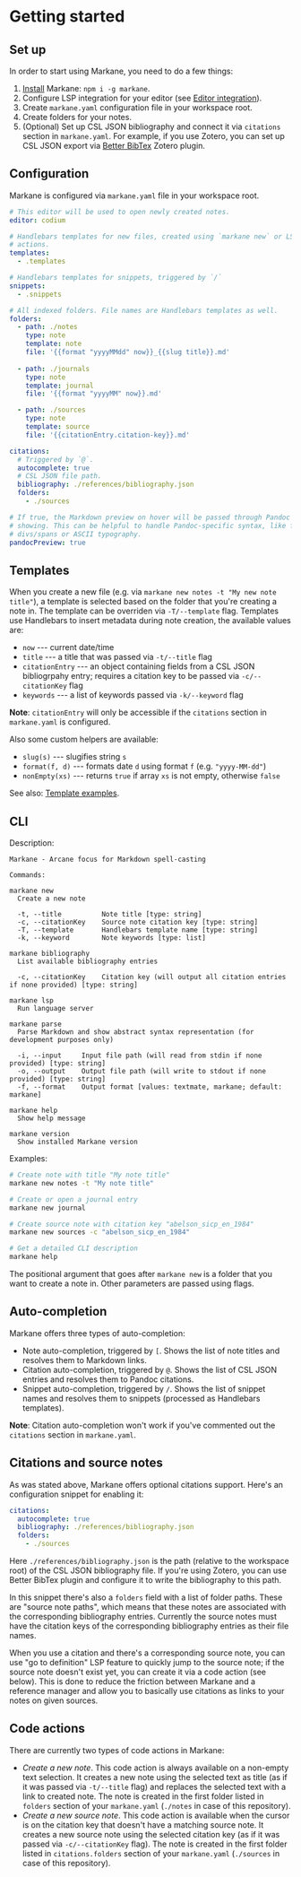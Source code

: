 # Getting started

## Set up

In order to start using Markane, you need to do a few things:

1. [Install](https://github.com/garlicbreadcleric/markane#installation) Markane: `npm i -g markane`.
2. Configure LSP integration for your editor (see [Editor integration](editor-integration.md)).
3. Create `markane.yaml` configuration file in your workspace root.
4. Create folders for your notes.
5. (Optional) Set up CSL JSON bibliography and connect it via `citations` section in `markane.yaml`. For example, if you use Zotero, you can set up CSL JSON export via [Better BibTex](https://retorque.re/zotero-better-bibtex/) Zotero plugin.

## Configuration

Markane is configured via `markane.yaml` file in your workspace root.

```yaml
# This editor will be used to open newly created notes.
editor: codium

# Handlebars templates for new files, created using `markane new` or LSP code
# actions.
templates:
  - .templates

# Handlebars templates for snippets, triggered by `/`
snippets:
  - .snippets

# All indexed folders. File names are Handlebars templates as well.
folders:
  - path: ./notes
    type: note
    template: note
    file: '{{format "yyyyMMdd" now}}_{{slug title}}.md'
  
  - path: ./journals
    type: note
    template: journal
    file: '{{format "yyyyMM" now}}.md'

  - path: ./sources
    type: note
    template: source
    file: '{{citationEntry.citation-key}}.md'

citations:
  # Triggered by `@`.
  autocomplete: true
  # CSL JSON file path.
  bibliography: ./references/bibliography.json
  folders:
    - ./sources

# If true, the Markdown preview on hover will be passed through Pandoc before
# showing. This can be helpful to handle Pandoc-specific syntax, like fenced
# divs/spans or ASCII typography.
pandocPreview: true
```

## Templates

When you create a new file (e.g. via `markane new notes -t "My new note title"`), a template is selected based on the folder that you're creating a note in. The template can be overriden via `-T/--template` flag. Templates use Handlebars to insert metadata during note creation, the available values are:

- `now` --- current date/time
- `title` --- a title that was passed via `-t/--title` flag
- `citationEntry` --- an object containing fields from a CSL JSON bibliogrpahy entry; requires a citation key to be passed via `-c/--citationKey` flag
- `keywords` --- a list of keywords passed via `-k/--keyword` flag

**Note**: `citationEntry` will only be accessible if the `citations` section in `markane.yaml` is configured.

Also some custom helpers are available:

- `slug(s)` --- slugifies string `s`
- `format(f, d)` --- formats date `d` using format `f` (e.g. `"yyyy-MM-dd"`)
- `nonEmpty(xs)` --- returns `true` if array `xs` is not empty, otherwise `false`

See also: [Template examples](template-examples.md).

## CLI

Description:

```
Markane - Arcane focus for Markdown spell-casting

Commands:

markane new
  Create a new note

  -t, --title          Note title [type: string]
  -c, --citationKey    Source note citation key [type: string]
  -T, --template       Handlebars template name [type: string]
  -k, --keyword        Note keywords [type: list]

markane bibliography
  List available bibliography entries

  -c, --citationKey    Citation key (will output all citation entries if none provided) [type: string]

markane lsp
  Run language server

markane parse
  Parse Markdown and show abstract syntax representation (for development purposes only)

  -i, --input     Input file path (will read from stdin if none provided) [type: string]
  -o, --output    Output file path (will write to stdout if none provided) [type: string]
  -f, --format    Output format [values: textmate, markane; default: markane]

markane help
  Show help message

markane version
  Show installed Markane version
```

Examples:

```bash
# Create note with title "My note title"
markane new notes -t "My note title"

# Create or open a journal entry
markane new journal

# Create source note with citation key "abelson_sicp_en_1984"
markane new sources -c "abelson_sicp_en_1984"

# Get a detailed CLI description
markane help
```

The positional argument that goes after `markane new` is a folder that you want to create a note in. Other parameters are passed using flags.

## Auto-completion

Markane offers three types of auto-completion:

- Note auto-completion, triggered by `[`. Shows the list of note titles and resolves them to Markdown links.
- Citation auto-completion, triggered by `@`. Shows the list of CSL JSON entries and resolves them to Pandoc citations.
- Snippet auto-completion, triggered by `/`. Shows the list of snippet names and resolves them to snippets (processed as Handlebars templates).

**Note**: Citation auto-completion won't work if you've commented out the `citations` section in `markane.yaml`.

## Citations and source notes

As was stated above, Markane offers optional citations support. Here's an configuration snippet for enabling it:

```yaml
citations:
  autocomplete: true
  bibliography: ./references/bibliography.json
  folders:
    - ./sources
```

Here `./references/bibliography.json` is the path (relative to the workspace root) of the CSL JSON bibliography file. If you're using Zotero, you can use Better BibTex plugin and configure it to write the bibliography to this path.

In this snippet there's also a `folders` field with a list of folder paths. These are "source note paths", which means that these notes are associated with the corresponding bibliography entries. Currently the source notes must have the citation keys of the corresponding bibliography entries as their file names.

When you use a citation and there's a corresponding source note, you can use "go to definition" LSP feature to quickly jump to the source note; if the source note doesn't exist yet, you can create it via a code action (see below). This is done to reduce the friction between Markane and a reference manager and allow you to basically use citations as links to your notes on given sources.

## Code actions

There are currently two types of code actions in Markane:

- _Create a new note_. This code action is always available on a non-empty text selection. It creates a new note using the selected text as title (as if it was passed via `-t/--title` flag) and replaces the selected text with a link to created note. The note is created in the first folder listed in `folders` section of your `markane.yaml` (`./notes` in case of this repository).
- _Create a new source note_. This code action is available when the cursor is on the citation key that doesn't have a matching source note. It creates a new source note using the selected citation key (as if it was passed via `-c/--citationKey` flag). The note is created in the first folder listed in `citations.folders` section of your `markane.yaml` (`./sources` in case of this repository).